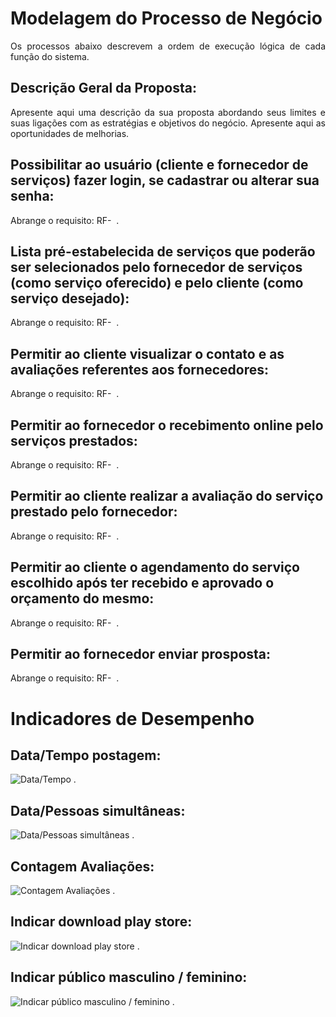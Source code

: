# Modelagem do Processo de Negócio
<p align="justify">Os processos abaixo descrevem a ordem de execução lógica de cada função do sistema.</p> 

## Descrição Geral da Proposta:
<p align="justify">Apresente aqui uma descrição da sua proposta abordando seus limites e suas ligações com as estratégias e objetivos do negócio. Apresente aqui as oportunidades de melhorias. </p>

##  Possibilitar ao usuário (cliente e fornecedor de serviços) fazer login, se cadastrar ou alterar sua senha: 
Abrange o requisito: RF-
![]()
. </p>

## Lista pré-estabelecida de serviços que poderão ser selecionados pelo fornecedor de serviços (como serviço oferecido) e pelo cliente (como serviço desejado): 
Abrange o requisito: RF-
![]()
. </p>

##  Permitir ao cliente visualizar o contato e as avaliações referentes aos fornecedores: 
Abrange o requisito: RF-
![]()
. </p>

## Permitir ao fornecedor o recebimento online pelo serviços prestados: 
Abrange o requisito: RF-
![]()
. </p>

## Permitir ao cliente realizar a avaliação do serviço prestado pelo fornecedor: 
Abrange o requisito: RF-
![]()
. </p>

## Permitir ao cliente o agendamento do serviço escolhido após ter recebido e aprovado o orçamento do mesmo: 
Abrange o requisito: RF-
![]()
. </p>
## Permitir ao fornecedor enviar prosposta: 
Abrange o requisito: RF-
![]()
. </p>

# Indicadores de Desempenho

## Data/Tempo postagem: 
![Data/Tempo]()
. </p>

## Data/Pessoas simultâneas: 
![Data/Pessoas simultâneas]()
. </p>

## Contagem Avaliações: 
![Contagem Avaliações]()
. </p>

## Indicar download play store: 
![Indicar download play store]()
. </p>

## Indicar público masculino / feminino: 
![Indicar público masculino / feminino]()
. </p>
